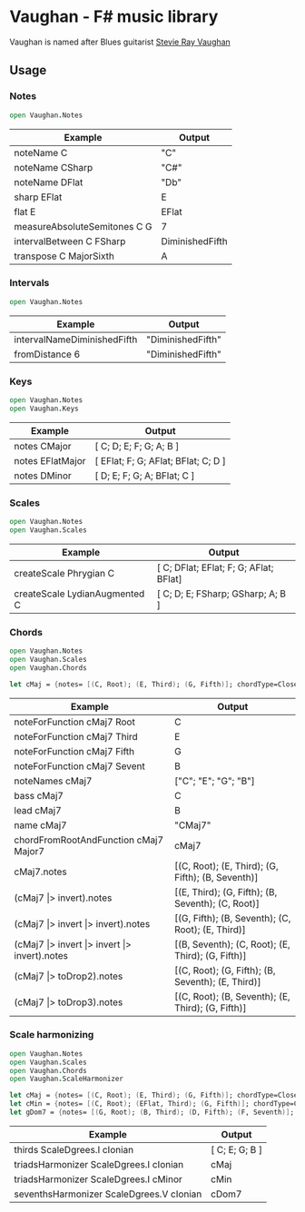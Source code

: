 # Vaughan - F# music library

Vaughan is named after Blues guitarist [Stevie Ray Vaughan](https://en.wikipedia.org/wiki/Stevie_Ray_Vaughan)

## Usage

### Notes

```fsharp
open Vaughan.Notes
```

| Example                      | Output          |
| ---------------------------- | --------------- |
| noteName C                   | "C"             |
| noteName CSharp              | "C#"            |
| noteName DFlat               | "Db"            |
| sharp EFlat                  | E               |
| flat E                       | EFlat           |
| measureAbsoluteSemitones C G | 7               |
| intervalBetween C FSharp     | DiminishedFifth |
| transpose C MajorSixth       | A               |

### Intervals

```fsharp
open Vaughan.Notes
```

| Example                      | Output            |
| ---------------------------- | ----------------- |
| intervalNameDiminishedFifth  | "DiminishedFifth" |
| fromDistance 6               | "DiminishedFifth" |

### Keys

```fsharp
open Vaughan.Notes
open Vaughan.Keys
```

| Example           | Output                              |
| ----------------- | ----------------------------------- |
| notes CMajor      | [ C; D; E; F; G; A; B ]             |
| notes EFlatMajor  | [ EFlat; F; G; AFlat; BFlat; C; D ] |
| notes DMinor      | [ D; E; F; G; A; BFlat; C ]         |

### Scales

```fsharp
open Vaughan.Notes
open Vaughan.Scales
```

| Example                       | Output                                     |
| ----------------------------- | ------------------------------------------ |
| createScale Phrygian C        | [ C; DFlat; EFlat; F; G; AFlat; BFlat]     |
| createScale LydianAugmented C | [ C; D; E; FSharp; GSharp; A; B ]          |


### Chords

```fsharp
open Vaughan.Notes
open Vaughan.Scales
open Vaughan.Chords

let cMaj = {notes= [(C, Root); (E, Third); (G, Fifth)]; chordType=Closed}
```

| Example                                        | Output                                            |
| ---------------------------------------------- | ------------------------------------------------- |
| noteForFunction cMaj7 Root                     | C                                                 |
| noteForFunction cMaj7 Third                    | E                                                 |
| noteForFunction cMaj7 Fifth                    | G                                                 |
| noteForFunction cMaj7 Sevent                   | B                                                 |
| noteNames cMaj7                                | ["C"; "E"; "G"; "B"]                              |
| bass cMaj7                                     | C                                                 |
| lead cMaj7                                     | B                                                 |
| name cMaj7                                     | "CMaj7"                                           |
| chordFromRootAndFunction cMaj7 Major7          | cMaj7                                             |
| cMaj7.notes                                    | [(C, Root); (E, Third); (G, Fifth); (B, Seventh)] |
| (cMaj7 &#124;> invert).notes                        | [(E, Third); (G, Fifth); (B, Seventh); (C, Root)] |
| (cMaj7 &#124;> invert &#124;> invert).notes              | [(G, Fifth); (B, Seventh); (C, Root); (E, Third)] |
| (cMaj7 &#124;> invert &#124;> invert &#124;> invert).notes    | [(B, Seventh); (C, Root); (E, Third); (G, Fifth)] |
| (cMaj7 &#124;> toDrop2).notes                       | [(C, Root); (G, Fifth); (B, Seventh); (E, Third)] |
| (cMaj7 &#124;> toDrop3).notes                       | [(C, Root); (B, Seventh); (E, Third); (G, Fifth)] |

### Scale harmonizing

```fsharp
open Vaughan.Notes
open Vaughan.Scales
open Vaughan.Chords
open Vaughan.ScaleHarmonizer

let cMaj = {notes= [(C, Root); (E, Third); (G, Fifth)]; chordType=Closed}
let cMin = {notes= [(C, Root); (EFlat, Third); (G, Fifth)]; chordType=Closed}
let gDom7 = {notes= [(G, Root); (B, Third); (D, Fifth); (F, Seventh)]; chordType=Closed}
```

 Example                                       | Output              |
| -------------------------------------------- | --------------------|
| thirds ScaleDgrees.I cIonian                 | [ C; E; G; B ]      |
| triadsHarmonizer ScaleDgrees.I cIonian       | cMaj                |
| triadsHarmonizer ScaleDgrees.I cMinor        | cMin                |
| seventhsHarmonizer ScaleDgrees.V cIonian     | cDom7               |